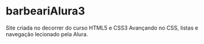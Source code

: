 # barbeariAlura3
Site criada no decorrer do curso HTML5 e CSS3 Avançando no CSS, listas e navegação lecionado pela Alura.
